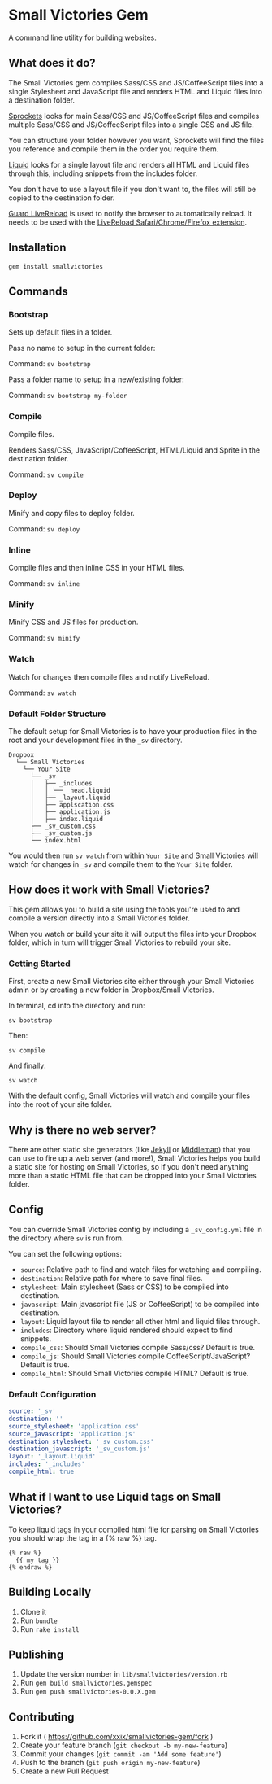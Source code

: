 # Small Victories Gem

A command line utility for building websites.

## What does it do?

The Small Victories gem compiles Sass/CSS and JS/CoffeeScript files into a single Stylesheet and
JavaScript file and renders HTML and Liquid files into a destination folder.
 
[Sprockets](https://github.com/rails/sprockets) looks for main Sass/CSS and JS/CoffeeScript files and compiles
multiple Sass/CSS and JS/CoffeeScript files into a single CSS and JS file.
 
You can structure your folder however you want, Sprockets will find the files
you reference and compile them in the order you require them.
 
[Liquid](https://github.com/Shopify/liquid/) looks for a single layout file and
renders all HTML and Liquid files through this, including snippets from the
includes folder.
 
You don't have to use a layout file if you don't want to, the files will still
be copied to the destination folder.
 
[Guard LiveReload](https://github.com/guard/guard-livereload) is used to notify
the browser to automatically reload. It needs to be used with
the [LiveReload Safari/Chrome/Firefox extension](http://livereload.com/extensions#installing-sections).

## Installation

```
gem install smallvictories
```

## Commands

### Bootstrap

Sets up default files in a folder.
 

Pass no name to setup in the current folder:
 
Command: `sv bootstrap`
 
Pass a folder name to setup in a new/existing folder:
 
Command: `sv bootstrap my-folder`
 

### Compile

Compile files.
 
Renders Sass/CSS, JavaScript/CoffeeScript, HTML/Liquid and Sprite in the destination
folder.
 
Command: `sv compile`

### Deploy

Minify and copy files to deploy folder.
 
Command: `sv deploy`

### Inline

Compile files and then inline CSS in your HTML files.
 
Command: `sv inline`

### Minify

Minify CSS and JS files for production.
 
Command: `sv minify`

### Watch

Watch for changes then compile files and notify LiveReload.
 
Command: `sv watch`

### Default Folder Structure

The default setup for Small Victories is to have your production files in the
root and your development files in the `_sv` directory.

```text
Dropbox
  └── Small Victories
    └── Your Site
      └── _sv
      │   ├── _includes
      │   │ └── _head.liquid
      │   ├── _layout.liquid
      │   ├── applscation.css
      │   ├── application.js
      │   ├── index.liquid
      ├── _sv_custom.css
      ├── _sv_custom.js
      └── index.html
```

You would then run `sv watch` from within `Your Site` and Small Victories will
watch for changes in `_sv` and compile them to the `Your Site` folder.

## How does it work with Small Victories?

This gem allows you to build a site using the tools you're used to and compile a
version directly into a Small Victories folder.

When you watch or build your site it will output the files into your Dropbox
folder, which in turn will trigger Small Victories to rebuild your site.

### Getting Started

First, create a new Small Victories site either through your Small Victories
admin or by creating a new folder in Dropbox/Small Victories.

In terminal, cd into the directory and run:
 
`sv bootstrap`
 
Then:
 
`sv compile`
 
And finally:
 
`sv watch`
 
With the default config, Small Victories will watch and compile your files into
the root of your site folder.

## Why is there no web server?

There are other static site generators (like [Jekyll](http://jekyllrb.com/) or [Middleman](https://middlemanapp.com/)) that you can use to fire up a web server (and more!), Small Victories helps you build a static site for hosting on Small Victories, so if you don't need anything more than a static HTML file that can be dropped into your Small Victories folder.

## Config

You can override Small Victories config by including a `_sv_config.yml` file in the directory where `sv` is
run from.

You can set the following options:

+ `source`: Relative path to find and watch files for watching and compiling.
+ `destination`: Relative path for where to save final files.
+ `stylesheet`: Main stylesheet (Sass or CSS) to be compiled into destination.
+ `javascript`: Main javascript file (JS or CoffeeScript) to be compiled into destination.
+ `layout`: Liquid layout file to render all other html and liquid files through.
+ `includes`: Directory where liquid rendered should expect to find snippets.
+ `compile_css`: Should Small Victories compile Sass/css? Default is true.
+ `compile_js`: Should Small Victories compile CoffeeScript/JavaScript? Default is true.
+ `compile_html`: Should Small Victories compile HTML? Default is true.

### Default Configuration

```yaml
source: '_sv'
destination: ''
source_stylesheet: 'application.css'
source_javascript: 'application.js'
destination_stylesheet: '_sv_custom.css'
destination_javascript: '_sv_custom.js'
layout: '_layout.liquid'
includes: '_includes'
compile_html: true
```
## What if I want to use Liquid tags on Small Victories?

To keep liquid tags in your compiled html file for parsing on Small
Victories you should wrap the tag in a {% raw %} tag.
 
```liquid
{% raw %}
  {{ my tag }}
{% endraw %}
```

## Building Locally

1. Clone it
2. Run `bundle`
3. Run `rake install`

## Publishing

1. Update the version number in `lib/smallvictories/version.rb`
2. Run `gem build smallvictories.gemspec`
3. Run `gem push smallvictories-0.0.X.gem`

## Contributing

1. Fork it ( https://github.com/xxix/smallvictories-gem/fork )
2. Create your feature branch (`git checkout -b my-new-feature`)
3. Commit your changes (`git commit -am 'Add some feature'`)
4. Push to the branch (`git push origin my-new-feature`)
5. Create a new Pull Request
